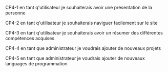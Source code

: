CP4-1 en tant q'utilisateur je souhaiterais avoir une présentation de la personne 

CP4-2 en tant q'utilisateur je souhaiterais naviguer facilement sur le site 

CP4-3 en tant q'utilisateur je souhaiterais avoir un résumer des différentes compétences acquises

CP4-4 en tant que administrateur je voudrais ajouter de nouveaux projets 

CP4-5 en tant que administrateur je voudrais ajouter de nouveaux languages de programmation 